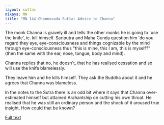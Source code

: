 ```yaml
---
layout: suttas
nikaya: MN
title: "MN 144 Channovada Sutta: Advice to Channa"
---
```


The monk Channa is gravely ill and tells the other monks he is going to 'use the knife', ie. kill himself. Sariputra and Maha Cunda question him 'do you regard they eye, eye-consciousness and things cognizable by the mind through eye-consciousness thus "this is mine, this I am, this is myself?" (then the same with the ear, nose, tongue, body and mind).


Channa replies that no, he doesn't, that he has realised cessation and so will use the knife blamelessly.


They leave him and he kills himself. They ask the Buddha about it and he agrees that Channa was blameless.


In the notes to the Sutra there is an odd bit where it says that Channa over-estimated himself but attained Arahantship on cutting his own throat. He realised that he was still an ordinary person and the shock of it aroused true insight. How could that be known?


[Full text](http://www.suttas.com/mn-144-channovada-sutta-advice-to-channa.html)
